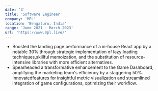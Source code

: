 ```yaml
---
date: '3'
title: 'Software Engineer'
company: 'MPL'
location: 'Bengaluru, India'
range: 'June 2021 - March 2023'
url: 'https://www.mpl.live/'
---
```


- Boosted the landing page performance of a in-house React app by a notable 30% through strategic implementation of lazy loading techniques,skillful memoization, and the substitution of resource-intensive libraries with more efficient alternatives.
- Spearheaded a transformative enhancement to the Game Dashboard, amplifying the marketing team's efficiency by a staggering 50%. Innovatedfeatures for insightful metric visualization and streamlined integration of game configurations, optimizing their workflow.
